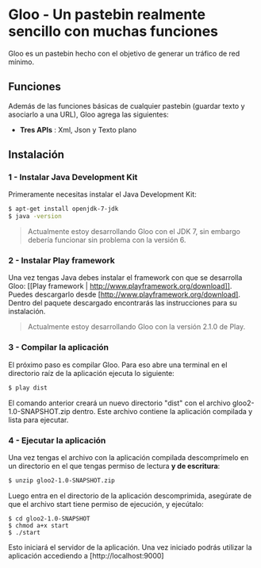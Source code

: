 # Gloo - Un pastebin realmente sencillo con muchas funciones

Gloo es un pastebin hecho con el objetivo de generar un tráfico de red mínimo.

## Funciones

Además de las funciones básicas de cualquier pastebin (guardar texto y asociarlo a una URL), Gloo agrega las siguientes:

- **Tres APIs** : Xml, Json y Texto plano

## Instalación

### 1 - Instalar Java Development Kit

Primeramente necesitas instalar el Java Development Kit:

```bash
$ apt-get install openjdk-7-jdk
$ java -version
```

> Actualmente estoy desarrollando Gloo con el JDK 7, sin embargo debería funcionar sin problema con la versión 6.

### 2 - Instalar Play framework

Una vez tengas Java debes instalar el framework con que se desarrolla Gloo: [[Play framework | http://www.playframework.org/download]]. Puedes descargarlo desde [http://www.playframework.org/download]. Dentro del paquete descargado encontrarás las instrucciones para su instalación.

> Actualmente estoy desarrollando Gloo con la versión 2.1.0 de Play.

### 3 - Compilar la aplicación

El próximo paso es compilar Gloo. Para eso abre una terminal en el directorio raíz de la aplicación ejecuta lo siguiente:

```bash
$ play dist
```
El comando anterior creará un nuevo directorio "dist" con el archivo gloo2-1.0-SNAPSHOT.zip dentro. Este archivo contiene la aplicación compilada y lista para ejecutar.

### 4 - Ejecutar la aplicación

Una vez tengas el archivo con la aplicación compilada descomprímelo en un directorio en el que tengas permiso de lectura **y de escritura**:

```bash
$ unzip gloo2-1.0-SNAPSHOT.zip
``` 

Luego entra en el directorio de la aplicación descomprimida, asegúrate de que el archivo start tiene permiso de ejecución, y ejecútalo:

```
$ cd gloo2-1.0-SNAPSHOT
$ chmod a+x start
$ ./start
```

Esto iniciará el servidor de la aplicación. Una vez iniciado podrás utilizar la aplicación accediendo a [http://localhost:9000]
